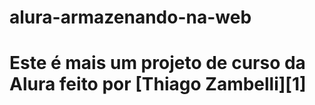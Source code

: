 # alura-armazenando-na-web
<h1>Este é mais um projeto de curso da Alura feito por [Thiago Zambelli][1]</h1>

[1]:https://www.linkedin.com/in/thiagozambelli/

